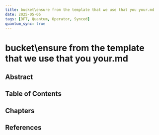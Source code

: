 ```yaml
---
title: bucket\ensure from the template that we use that you your.md
date: 2025-05-05
tags: [DFT, Quantum, Operator, Synced]
quantum_sync: true
---
```

# bucket\ensure from the template that we use that you your.md

## Abstract

## Table of Contents

## Chapters

## References

